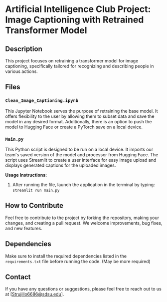 # Artificial Intelligence Club Project: Image Captioning with Retrained Transformer Model

## Description

This project focuses on retraining a transformer model for image captioning, specifically tailored for recognizing and describing people in various actions.

## Files

### `Clean_Image_Captioning.ipynb`

This Jupyter Notebook serves the purpose of retraining the base model. It offers flexibility to the user by allowing them to subset data and save the model in any desired format. Additionally, there is an option to push the model to Hugging Face or create a PyTorch save on a local device.

### `Main.py`

This Python script is designed to be run on a local device. It imports our team's saved version of the model and processor from Hugging Face. The script uses Streamlit to create a user interface for easy image upload and displays generated captions for the uploaded images.

**Usage Instructions:**
1. After running the file, launch the application in the terminal by typing: `streamlit run main.py`

## How to Contribute

Feel free to contribute to the project by forking the repository, making your changes, and creating a pull request. We welcome improvements, bug fixes, and new features.

## Dependencies

Make sure to install the required dependencies listed in the `requirements.txt` file before running the code. (May be more required) 

## Contact

If you have any questions or suggestions, please feel free to reach out to us at [Strujillo6686@sdsu.edu].
